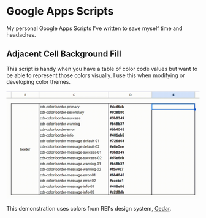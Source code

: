 # Google Apps Scripts

My personal Google Apps Scripts I've written to save myself time and headaches.

## Adjacent Cell Background Fill

This script is handy when you have a table of color code values but want to be able to represent those colors visually. I use this when modifying or developing color themes.

![Screencast showing column of cells filling with colors.](images/GAS-setBackgroundColors.gif)

This demonstration uses colors from REI's design system, [Cedar](https://cedar.rei.com/).
